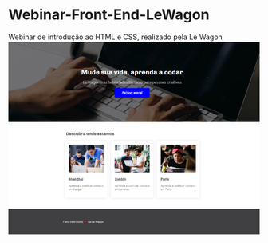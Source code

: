 # Webinar-Front-End-LeWagon
Webinar de introdução ao HTML e CSS, realizado pela Le Wagon
![](site.PNG)